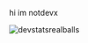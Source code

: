 hi im notdevx

![devstatsrealballs](https://github-readme-stats.vercel.app/api?username=NotDevX&show_icons=true&theme=synthwave#gh-dark-mode-only)
